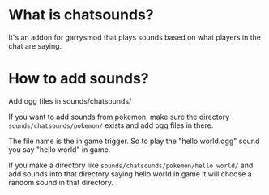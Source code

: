 # What is chatsounds?
It's an addon for garrysmod that plays sounds based on what players in the chat are saying.

# How to add sounds?
Add ogg files in sounds/chatsounds/

If you want to add sounds from pokemon, make sure the directory `sounds/chatsounds/pokemon/` exists and add ogg files in there. 

The file name is the in game trigger. So to play the "hello world.ogg" sound you say "hello world" in game.

If you make a directory like `sounds/chatsounds/pokemon/hello world/` and add sounds into that directory saying hello world in game it will choose a random sound in that directory.
